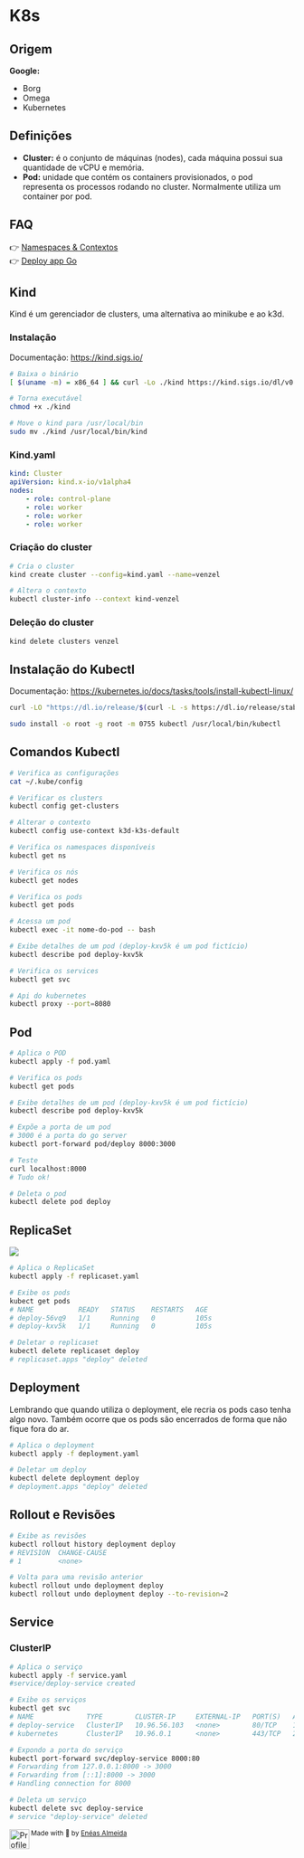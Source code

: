 # K8s

## Origem

**Google:**

-   Borg
-   Omega
-   Kubernetes

## Definições

-   **Cluster:** é o conjunto de máquinas (nodes), cada máquina possui sua quantidade de vCPU e memória.
-   **Pod:** unidade que contém os containers provisionados, o pod representa os processos rodando no cluster. Normalmente utiliza um container por pod.

## FAQ

👉 [Namespaces & Contextos](./CONTEXTS.md)<br />
👉 [Deploy app Go](./DEPLOY.md)

## Kind

Kind é um gerenciador de clusters, uma alternativa ao minikube e ao k3d.

### Instalação

Documentação: https://kind.sigs.io/

```bash
# Baixa o binário
[ $(uname -m) = x86_64 ] && curl -Lo ./kind https://kind.sigs.io/dl/v0.20.0/kind-linux-amd64

# Torna executável
chmod +x ./kind

# Move o kind para /usr/local/bin
sudo mv ./kind /usr/local/bin/kind
```

### Kind.yaml

```yaml
kind: Cluster
apiVersion: kind.x-io/v1alpha4
nodes:
    - role: control-plane
    - role: worker
    - role: worker
    - role: worker
```

### Criação do cluster

```bash
# Cria o cluster
kind create cluster --config=kind.yaml --name=venzel

# Altera o contexto
kubectl cluster-info --context kind-venzel
```

### Deleção do cluster

```bash
kind delete clusters venzel
```

## Instalação do Kubectl

Documentação: https://kubernetes.io/docs/tasks/tools/install-kubectl-linux/

```bash
curl -LO "https://dl.io/release/$(curl -L -s https://dl.io/release/stable.txt)/bin/linux/amd64/kubectl"

sudo install -o root -g root -m 0755 kubectl /usr/local/bin/kubectl
```

## Comandos Kubectl

```bash
# Verifica as configurações
cat ~/.kube/config

# Verificar os clusters
kubectl config get-clusters

# Alterar o contexto
kubectl config use-context k3d-k3s-default

# Verifica os namespaces disponíveis
kubectl get ns

# Verifica os nós
kubectl get nodes

# Verifica os pods
kubectl get pods

# Acessa um pod
kubectl exec -it nome-do-pod -- bash

# Exibe detalhes de um pod (deploy-kxv5k é um pod fictício)
kubectl describe pod deploy-kxv5k

# Verifica os services
kubectl get svc

# Api do kubernetes
kubectl proxy --port=8080
```

## Pod

```bash
# Aplica o POD
kubectl apply -f pod.yaml

# Verifica os pods
kubectl get pods

# Exibe detalhes de um pod (deploy-kxv5k é um pod fictício)
kubectl describe pod deploy-kxv5k

# Expõe a porta de um pod
# 3000 é a porta do go server
kubectl port-forward pod/deploy 8000:3000

# Teste
curl localhost:8000
# Tudo ok!

# Deleta o pod
kubectl delete pod deploy
```

## ReplicaSet

<img src="./media/replicaset-v1.png" />

```bash
# Aplica o ReplicaSet
kubectl apply -f replicaset.yaml

# Exibe os pods
kubect get pods
# NAME           READY   STATUS    RESTARTS   AGE
# deploy-56vq9   1/1     Running   0          105s
# deploy-kxv5k   1/1     Running   0          105s

# Deletar o replicaset
kubectl delete replicaset deploy
# replicaset.apps "deploy" deleted
```

## Deployment

Lembrando que quando utiliza o deployment, ele recria os pods caso tenha algo novo. Também ocorre que os pods são encerrados de forma que não fique fora do ar.

```bash
# Aplica o deployment
kubectl apply -f deployment.yaml

# Deletar um deploy
kubectl delete deployment deploy
# deployment.apps "deploy" deleted
```

## Rollout e Revisões

```bash
# Exibe as revisões
kubectl rollout history deployment deploy
# REVISION  CHANGE-CAUSE
# 1         <none>

# Volta para uma revisão anterior
kubectl rollout undo deployment deploy
kubectl rollout undo deployment deploy --to-revision=2
```

## Service

### ClusterIP

```bash
# Aplica o serviço
kubectl apply -f service.yaml
#service/deploy-service created

# Exibe os serviços
kubectl get svc
# NAME             TYPE        CLUSTER-IP     EXTERNAL-IP   PORT(S)   AGE
# deploy-service   ClusterIP   10.96.56.103   <none>        80/TCP    108s
# kubernetes       ClusterIP   10.96.0.1      <none>        443/TCP   23h

# Expondo a porta do serviço
kubectl port-forward svc/deploy-service 8000:80
# Forwarding from 127.0.0.1:8000 -> 3000
# Forwarding from [::1]:8000 -> 3000
# Handling connection for 8000

# Deleta um serviço
kubectl delete svc deploy-service
# service "deploy-service" deleted
```

<div>
  <img align="left" src="https://imgur.com/k8HFd0F.png" width=35 alt="Profile"/>
  <sub>Made with 💙 by <a href="https://github.com/venzel">Enéas Almeida</a></sub>
</div>
